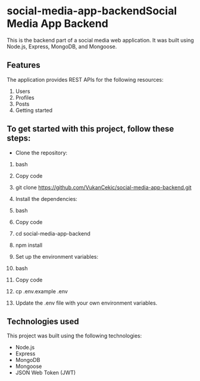 # social-media-app-backendSocial Media App Backend
This is the backend part of a social media web application. It was built using Node.js, Express, MongoDB, and Mongoose.

## Features
The application provides REST APIs for the following resources:

1. Users
2. Profiles
3. Posts
4. Getting started

## To get started with this project, follow these steps:

* Clone the repository:

1. bash
2. Copy code
3. git clone https://github.com/VukanCekic/social-media-app-backend.git
4. Install the dependencies:

1. bash
2. Copy code
3. cd social-media-app-backend
4. npm install
5. Set up the environment variables:

1. bash
2. Copy code
3. cp .env.example .env
4. Update the .env file with your own environment variables.


## Technologies used
This project was built using the following technologies:

* Node.js
* Express
* MongoDB
* Mongoose
* JSON Web Token (JWT)
